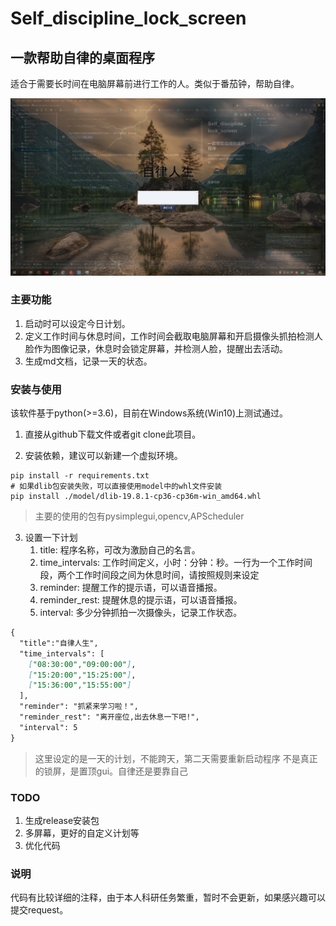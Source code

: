 # Self_discipline_lock_screen

## 一款帮助自律的桌面程序

适合于需要长时间在电脑屏幕前进行工作的人。类似于番茄钟，帮助自律。

![项目](2022-01-06_161607.jpg)

### 主要功能

1. 启动时可以设定今日计划。
2. 定义工作时间与休息时间，工作时间会截取电脑屏幕和开启摄像头抓拍检测人脸作为图像记录，休息时会锁定屏幕，并检测人脸，提醒出去活动。
3. 生成md文档，记录一天的状态。

### 安装与使用

该软件基于python(>=3.6)，目前在Windows系统(Win10)上测试通过。

1. 直接从github下载文件或者git clone此项目。

2. 安装依赖，建议可以新建一个虚拟环境。
```
pip install -r requirements.txt
# 如果dlib包安装失败，可以直接使用model中的whl文件安装
pip install ./model/dlib-19.8.1-cp36-cp36m-win_amd64.whl
```
> 主要的使用的包有pysimplegui,opencv,APScheduler

3. 设置一下计划
   1. title: 程序名称，可改为激励自己的名言。
   2. time_intervals: 工作时间定义，小时：分钟：秒。一行为一个工作时间段，两个工作时间段之间为休息时间，请按照规则来设定
   3. reminder: 提醒工作的提示语，可以语音播报。
   4. reminder_rest: 提醒休息的提示语，可以语音播报。
   5. interval: 多少分钟抓拍一次摄像头，记录工作状态。
```markdown
{
  "title":"自律人生",
  "time_intervals": [
    ["08:30:00","09:00:00"],
    ["15:20:00","15:25:00"],
    ["15:36:00","15:55:00"]
  ],
  "reminder": "抓紧来学习啦！",
  "reminder_rest": "离开座位,出去休息一下吧!",
  "interval": 5
}

```
> 这里设定的是一天的计划，不能跨天，第二天需要重新启动程序
> 不是真正的锁屏，是置顶gui。自律还是要靠自己
### TODO
1. 生成release安装包
2. 多屏幕，更好的自定义计划等
3. 优化代码

### 说明
代码有比较详细的注释，由于本人科研任务繁重，暂时不会更新，如果感兴趣可以提交request。

